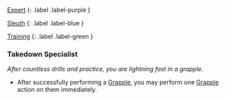 
[Expert](Game/Expert-List)
{: .label .label-purple }

[Sleuth](Game/Sleuth)
{: .label .label-blue }

[Training](Game/Training-List)
{: .label .label-green }
### Takedown Specialist
*After countless drills and practice, you are lightning fast in a grapple.*
* After successfully performing a [Grapple](Game/Core/Special-Combat-Actions#Grapple), you may perform one [Grapple](Game/Core/Special-Combat-Actions#Grapple) action on them immediately.

